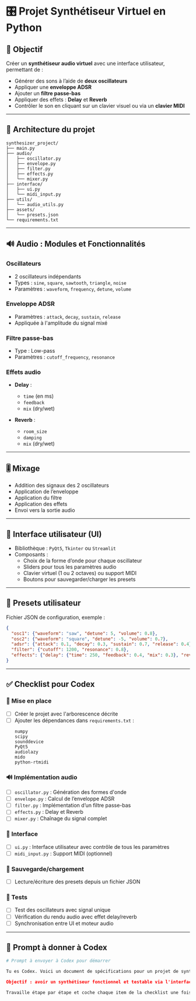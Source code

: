 
# 🎛️ Projet Synthétiseur Virtuel en Python

## 🧭 Objectif

Créer un **synthétiseur audio virtuel** avec une interface utilisateur, permettant de :

- Générer des sons à l’aide de **deux oscillateurs**
- Appliquer une **enveloppe ADSR**
- Ajouter un **filtre passe-bas**
- Appliquer des effets : **Delay** et **Reverb**
- Contrôler le son en cliquant sur un clavier visuel ou via un **clavier MIDI**

---

## 🧱 Architecture du projet

```
synthesizer_project/
├── main.py
├── audio/
│   ├── oscillator.py
│   ├── envelope.py
│   ├── filter.py
│   ├── effects.py
│   └── mixer.py
├── interface/
│   ├── ui.py
│   └── midi_input.py
├── utils/
│   └── audio_utils.py
├── assets/
│   └── presets.json
└── requirements.txt
```

---

## 🔊 Audio : Modules et Fonctionnalités

### Oscillateurs

- 2 oscillateurs indépendants
- Types : `sine`, `square`, `sawtooth`, `triangle`, `noise`
- Paramètres : `waveform`, `frequency`, `detune`, `volume`

### Enveloppe ADSR

- Paramètres : `attack`, `decay`, `sustain`, `release`
- Appliquée à l'amplitude du signal mixé

### Filtre passe-bas

- Type : Low-pass
- Paramètres : `cutoff_frequency`, `resonance`

### Effets audio

- **Delay** :
  - `time` (en ms)
  - `feedback`
  - `mix` (dry/wet)

- **Reverb** :
  - `room_size`
  - `damping`
  - `mix` (dry/wet)

---

## 🎚️ Mixage

- Addition des signaux des 2 oscillateurs
- Application de l’enveloppe
- Application du filtre
- Application des effets
- Envoi vers la sortie audio

---

## 🎹 Interface utilisateur (UI)

- Bibliothèque : `PyQt5`, `Tkinter` ou `Streamlit`
- Composants :
  - Choix de la forme d’onde pour chaque oscillateur
  - Sliders pour tous les paramètres audio
  - Clavier virtuel (1 ou 2 octaves) ou support MIDI
  - Boutons pour sauvegarder/charger les presets

---

## 💾 Presets utilisateur

Fichier JSON de configuration, exemple :

```json
{
  "osc1": {"waveform": "saw", "detune": 5, "volume": 0.8},
  "osc2": {"waveform": "square", "detune": -5, "volume": 0.7},
  "adsr": {"attack": 0.1, "decay": 0.3, "sustain": 0.7, "release": 0.4},
  "filter": {"cutoff": 1200, "resonance": 0.8},
  "effects": {"delay": {"time": 250, "feedback": 0.4, "mix": 0.3}, "reverb": {"room_size": 0.5, "mix": 0.3}}
}
```

---

## ✅ Checklist pour Codex

### 🔧 Mise en place

- [ ] Créer le projet avec l'arborescence décrite
- [ ] Ajouter les dépendances dans `requirements.txt` :
  ```
  numpy
  scipy
  sounddevice
  PyQt5
  audiolazy
  mido
  python-rtmidi
  ```

### 🔊 Implémentation audio

- [ ] `oscillator.py` : Génération des formes d'onde
- [ ] `envelope.py` : Calcul de l’enveloppe ADSR
- [ ] `filter.py` : Implémentation d’un filtre passe-bas
- [ ] `effects.py` : Delay et Reverb
- [ ] `mixer.py` : Chaînage du signal complet

### 🎹 Interface

- [ ] `ui.py` : Interface utilisateur avec contrôle de tous les paramètres
- [ ] `midi_input.py` : Support MIDI (optionnel)

### 💾 Sauvegarde/chargement

- [ ] Lecture/écriture des presets depuis un fichier JSON

### 🧪 Tests

- [ ] Test des oscillateurs avec signal unique
- [ ] Vérification du rendu audio avec effet delay/reverb
- [ ] Synchronisation entre UI et moteur audio

---

## 🧠 Prompt à donner à Codex

```python
# Prompt à envoyer à Codex pour démarrer

Tu es Codex. Voici un document de spécifications pour un projet de synthétiseur audio en Python avec interface. Il est structuré par modules, avec une architecture claire et une checklist à suivre. Lis le document `synth_description.md` dans le repo, puis commence à créer les fichiers un par un à partir de la checklist. Commence par `oscillator.py` dans le dossier `audio/`. Tu créeras ensuite `envelope.py`, `filter.py`, etc., en suivant l'ordre de la checklist.

Objectif : avoir un synthétiseur fonctionnel et testable via l'interface définie dans `ui.py`. Utilise `numpy`, `sounddevice`, `PyQt5` et `scipy`.

Travaille étape par étape et coche chaque item de la checklist une fois terminé. Si un module dépend d’un autre, génère d’abord le module parent.
```

